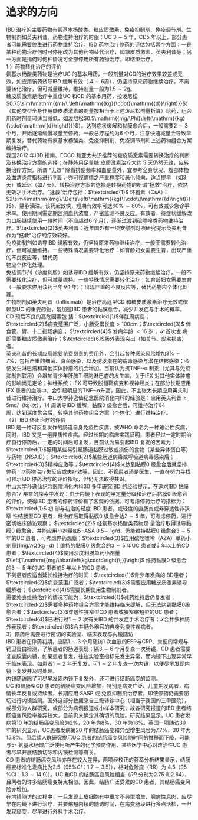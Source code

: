 # 追求的方向  
IBD 治疗的主要药物有氨基水杨酸类、糖皮质激素、免疫抑制剂、免疫调节剂、生物制剂如英夫利昔。药物维持治疗的时限：UC $3\sim5$ 年，CD5 年以上，部分患者可能需要终生进行药物维持治疗。IBD 药物治疗停药的评估包括两个方面：一是某种药物治疗何时可停用改为其他药物替代治疗，如糖皮质激素、英夫利昔等；另一方面是指何时何种情况可全部停用所有药物治疗，即结束治疗。  
1 ）药物转化治疗的评价  
氨基水杨酸类药物是治疗UC 的基本用药，一般剂量对CD的治疗效果较差或无效，如应用该药诱导IBD 缓解有效（$.4\sim6$周），仍坚持原来药物继续治疗，不需要转化治疗，但可减量维持，维持剂量一般为$1.5\sim2\mathrm{g}$。  
糖皮质激素是治疗中重度UC 和CD 的基本用药，按泼尼松  
$0.75\sim1\mathrm{{m}/\ \left(\mathrm{{kg}{\cdot}\mathrm{{d}}\right)}}$）（其他类型全身作用糖皮质激素的剂量按相当于上述泼尼松剂量折算）给药，组合用药时剂量可适当减低，如泼尼松$0.5\mathrm{{mg/\Phi}\left(\mathrm{{kg}{\cdot}\mathrm{{d}\right)}}}$）。达到症状缓解和黏膜愈合后，一般需要$2\sim3$ 个月，开始逐渐缓慢减量至停药，一般总疗程约为6 个月，注意快速减量会导致早期复发，替代药物有氨基水杨酸类、免疫抑制剂、免疫调节剂和上述药物组合方案维持治疗。  
我国2012 年IBD 指南、ECCO 和亚太共识推荐的糖皮质激素需要转换治疗的判断及转换治疗方案的选择：在静脉用足量糖 皮质激素治疗大约 5  天仍然无效，应转换治疗方案。所谓 “无效” 除看排便频率和血便量外，宜参考全身状况、腹部体检及血清炎症指标进行判断，亦可视病情之严重程度和恶化倾向，适当提早 （如3 天）或延迟（如7 天）。转换治疗方案的选择是转换药物的所谓“拯救”治疗，依然无效才手术治疗。“拯救”治疗包括：$\textcircled{1}$ 环孢素（CsA）：$2\sim4\mathrm{{mg}/\Delta\left(\mathrm{{kg}\!\cdot\!\mathrm{{d}\right)}}}$）、静脉滴注。该药起效快，短期有效率可达$60\%\sim80\%$，可有效减少急诊手术率。使用期间需定期监测血药浓度，严密监测不良反应。有效者，待症状缓解改为口服继续使用一段时间（不应超过6 个月），逐渐过渡到硫嘌呤类药物维持治疗。$\textcircled{2}$英夫利昔：近年国外有一项安慰剂对照研究提示英夫利昔作为“拯救”治疗的疗效较好。  
免疫抑制剂如诱导IBD 缓解有效，仍坚持原来药物继续治疗，一般不需要转化治疗，但可减量维持。一些特殊情况需要转化治疗：如育龄妇女需要生育，出现严重的不良反应等，替代药  
物应个体化处理。  
免疫调节剂（沙度利胺）如诱导IBD 缓解有效，仍坚持原来药物继续治疗，一般不需要转化治疗，但可减量维持。一些特殊情况需要转化治疗：如育龄妇女需要生育（一般要求停用该药半年至1 年）；出现严重的不良反应等，替代药物应个体化处理。  
生物制剂如英夫利昔（Inﬂiximab）是治疗高危型CD 和糖皮质激素治疗无效或依赖型UC 的重要药物，能加速IBD 患者的黏膜愈合，减少并发症与手术的概率。 CD  预后不良的高危因素包 括：$\textcircled{1}$伴肛周病变；$\textcircled{2}$病变范围广泛，小肠受累长度${\scriptstyle>}100\mathrm{cm}$；$\textcircled{3}$ 伴食管、胃、十二指肠病变； $\textcircled{4}$ 发病年龄 $<16$  岁； $\mathcal{S}$ 首次发 病即需要糖皮质激素治疗；$\textcircled{6}$肠外表现突出（如关节、皮肤损害）者。  
英夫利昔的长期应用除要花费昂贵的费用外，会引起各种感染风险增加$3\%\sim7\%$，包括严重的细菌、真菌感染，以及诱发潜在的病毒感染与潜在结核感染；会使发生淋巴瘤和其他实体肿瘤的机会增加。目前认为抗TNF-$\cdot\upalpha$ 制剂（尤其与免疫抑制剂联用）会增加青少年肝脾T 细胞淋巴瘤的发生率，关于IFX 对其他实体肿瘤的影响尚无定论；神经系统：IFX 可导致脱髓鞘病变和视神经炎；在部分长期应用IFX 患者的血液中，会引起明显的TNF-$\cdot\upalpha$升高，因此，不主张太长期应用英夫利昔进行维持治疗。中山大学孙逸仙纪念医院消化内科的经验是：应用英夫利昔$\geqslant5\mathrm{mg}/$（kg·次），14 周诱导IBD 缓解，黏膜0 级愈合后，可维持治疗64  
周，达到深度愈合后，转换其他药物组合方案（个体化）进行维持治疗。  
（2）IBD 终止治疗的评价  
IBD 是一种可反复发作的肠道自身免疫性疾病，被WHO 命名为一种难治性疾病，同时，IBD 又是一组异质性疾病。经过长期的临床实践证明，患者经过一定时期治疗自行停药后，一定的时间后可复发，目前认为易引起IBD 复发的因素为：$\textcircled{1}$服用某些易引起肠道黏膜过敏或损伤的食物（某些异体蛋白等）与药物（NSAID）；$\textcircled{2}$某些肠道病毒或呼吸道病毒感染后；$\textcircled{3}$精神应激等；$\textcircled{4}$未达到黏膜0 级愈合后就坚持停药；$\mathcal{S}$药物治疗失反应或失疗效等。因此，不管患者还是医生，一直在努力寻找可预示IBD 停药治疗的评价指标，但仍无法取得共识。  
中山大学孙逸仙纪念医院消化内科30 多年研究IBD 的经验提示，在追求IBD 黏膜愈合17 年来的探索中发现：由于内镜下表现的半定量分级和治疗后黏膜0 级愈合的评价，使得IBD 患者的停药评价有了客观的依据。可考虑停药治疗的指标为： $\textcircled{1}$ 初 诊与初治的轻度 IBD  患者，或轻度的直肠炎或非穿透性非狭窄 性结肠型CD 患者，经治疗后取得黏膜0 级愈合达$3\sim5$ 年，可考虑停药，进行密切临床随访观察； $\textcircled{2}$ 经氨基水杨酸类药物足 量治疗取得诱导黏膜0 级愈合，并能应用小剂量如$5{\mathrm{-ASA~}}0.5\sim$ $1\mathrm{g/d}$，仍能维持黏膜0 级愈合$3\sim5$ 年的UC 患者，可考虑停药观察；$\textcircled{3}$应用硫唑嘌呤（AZA）单药小剂量$\left[1\mathrm{{mg/\hbar\Omega}}\left(\mathrm{{kg}}{\cdot}\mathrm{{d}}\right)\;\;\right]$ 维持的黏膜0 级愈合的$3\sim5$ 年UC 患者或5 年以上的CD 患者；$\textcircled{4}$使用沙度利胺单药小剂量$\left[1\mathrm{{mg/\hbar\left(kg\cdotd\right)\;}}\right]$ 维持黏膜0 级愈合的$3\sim5$ 年的UC 患者或5 年以上的CD 患者。  
下列患者应适当延长维持治疗的时间：$\textcircled{1}$青少年发病的IBD患者；$\textcircled{2}$病变范围广泛者；$\textcircled{3}$需要应用糖皮质激素诱导缓解者；
$\textcircled{4}$需要长期使用生物制剂者。  
需要终身维持治疗的情况可能为：$\textcircled{1}$减药维持后仍复发者；
$\textcircled{2}$需要多种药物组合方案才能维持临床缓解，但无法达到黏膜0级愈合者；$\textcircled{3}$穿透性狭窄型CD 患者或狭窄缩短型的UC 患者；$\textcircled{4}$已进行过$1\sim2$ 次有关IBD 的并发症手术治疗者；$\mathcal{S}$合并多种肠外表现者；$\textcircled{6}$合并肠外器官的自身免疫性疾病者。  
3）停药后需要进行密切的实验室、临床表现与内镜随访  
IBD 患者在停药初期，应隔$1\sim3$ 个月随访1 次血液的ESR与CRP、粪便的常规与钙卫蛋白检测，了解患者的肠道表现；隔$3\sim6$ 个月复查一次肠镜，CD 患者需要复查胶囊内镜，如果患者复发，往往实验室指标先发生异常，而内镜下出现异常早于临床表现。如患者$1\sim2$ 年无复发，可$1\sim2$ 年复查一次内镜，以便尽早发现内镜下复发并及时处理。  
内镜随访除了可尽早发现内镜下复发外，还可进行结肠癌变的监测。  
UC 和结肠型CD 患者的结肠癌变风险增加，特别是病变广泛、儿童期发病者，病情长年反复或持续者，长期应用 SASP  或 免疫抑制剂治疗者，即使停药仍需要密切进行内镜监测。国外这部分数据来自三级转诊中心（相当于我国的三甲医院），或部分为人群研究，或部分为病例报道或小样本研究，故各研究报道的IBD 患者结肠癌变风险率差异较大，目前仍未确定其确切的风险。研究结果显示，UC 患者发病第10 年的结肠癌变风险为$2\%$，20 年为$8\%$，30 年为$18\%$。英国一项随访30 年的研究显示，UC患者发病第20 年的结肠癌变和异型增生风险为$7.7\%$，30 年为$15.8\%$。但后续人群研究提示UC 患者的结肠癌变风险随时间的推移而下降，可能与5- 氨基水杨酸广泛使用所产生的化学预防作用、某些医学中心对难治性UC 患者尽早开展结肠切除和内镜检测等有关。  
CD 患者的结肠癌变风险亦存在较大差异，两项经校正的荟萃分析结果显示，结肠癌变标准化发病比为2.5（$95\%C I$：$1.7\sim3.5)$），相对危险度（RR）为 4.5（$95\,\%$CI：$1.3\sim14.9)$）。UC 和CD 的结肠癌变风险相当（$R R$ 分别为2.75 和2.64），且两者的许多结肠癌变特点相似。因此，结肠广泛受累的CD 患者，其结肠癌变风险亦增加。  
在内镜随访的过程中，一旦发现上皮细胞有中重度不典型增生、腺瘤性息肉，应尽早在内镜下进行治疗，并要缩短内镜的随访时间，在病变肠段进行多点活检，一旦发现癌变，尽早进行外科手术治疗。  

